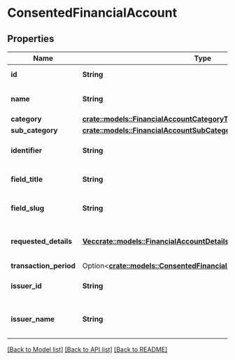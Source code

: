 # ConsentedFinancialAccount

## Properties

Name | Type | Description | Notes
------------ | ------------- | ------------- | -------------
**id** | **String** | Financial account id. | 
**name** | **String** | Financial account name. | 
**category** | [**crate::models::FinancialAccountCategoryType**](FinancialAccountCategoryType.md) |  | 
**sub_category** | [**crate::models::FinancialAccountSubCategoryType**](FinancialAccountSubCategoryType.md) |  | 
**identifier** | **String** | Financial account identifier. | 
**field_title** | **String** | Financial account field title. | 
**field_slug** | **String** | Financial account field slug. | 
**requested_details** | [**Vec<crate::models::FinancialAccountDetailsRequired>**](FinancialAccountDetailsRequired.md) | Requested financial account details. | 
**transaction_period** | Option<[**crate::models::ConsentedFinancialAccountTransactionPeriod**](ConsentedFinancialAccount_transactionPeriod.md)> |  | [optional]
**issuer_id** | **String** | Financial account issuer id. | 
**issuer_name** | **String** | Financial account issuer name. | 

[[Back to Model list]](../README.md#documentation-for-models) [[Back to API list]](../README.md#documentation-for-api-endpoints) [[Back to README]](../README.md)


